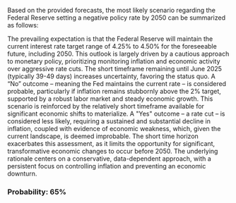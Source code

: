 Based on the provided forecasts, the most likely scenario regarding the Federal Reserve setting a negative policy rate by 2050 can be summarized as follows:

The prevailing expectation is that the Federal Reserve will maintain the current interest rate target range of 4.25% to 4.50% for the foreseeable future, including 2050. This outlook is largely driven by a cautious approach to monetary policy, prioritizing monitoring inflation and economic activity over aggressive rate cuts. The short timeframe remaining until June 2025 (typically 39-49 days) increases uncertainty, favoring the status quo. A “No” outcome – meaning the Fed maintains the current rate – is considered probable, particularly if inflation remains stubbornly above the 2% target, supported by a robust labor market and steady economic growth. This scenario is reinforced by the relatively short timeframe available for significant economic shifts to materialize. A "Yes" outcome – a rate cut – is considered less likely, requiring a sustained and substantial decline in inflation, coupled with evidence of economic weakness, which, given the current landscape, is deemed improbable. The short time horizon exacerbates this assessment, as it limits the opportunity for significant, transformative economic changes to occur before 2050. The underlying rationale centers on a conservative, data-dependent approach, with a persistent focus on controlling inflation and preventing an economic downturn.

### Probability: 65%